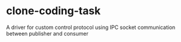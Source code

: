 # clone-coding-task
A driver for custom control protocol using IPC socket communication between publisher and consumer

